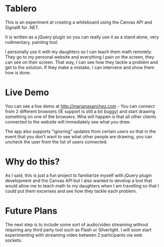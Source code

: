 Tablero
=======

This is an experiment at creating a whiteboard using the Canvas API and SignalR for .NET. 

It is written as a jQuery plugin so you can really use it as a stand alone, very rudimentary, painting tool.

I personally use it with my daughters so I can teach them math remotely: They go to my personal website and everything
I pain on the screen, they can see on their screen. That way, I can see how they tackle a problem and get to the solution.
If they make a mistake, I can intervene and show them how is done.


Live Demo
========

You can see a live demo at http://marianasanchez.com - You can connect from 2 different browsers (IE support is still a bit buggy) and start drawing something on one of the browsers. Wha will happen is that all other clients connected to the website will immediately see what you drew. 

The app also supports "ignoring" updates from certain users so that in the event that you don't want to see what other people are drawing, you can uncheck the user from the list of users connected. 

Why do this?
=========

As I said, this is just a fun project to familiarize myself with jQuery plugin development and the Canvas API but I also wanted to develop a tool that would allow me to teach math to my daughters when I am travelling so that I could put them excerises and see how they tackle each problem. 


Future Plans
==========

The next step is to include some sort of audio/video streaming without requiring any third party tool such as Flash or Silverlight. I will soon start experimenting with streaming video between 2 participants via web sockets.

